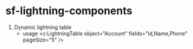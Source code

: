 # sf-lightning-components

1. Dynamic lightning table
	- usage
	<c:LightningTable object="Account" fields="Id,Name,Phone" pageSize="5" />